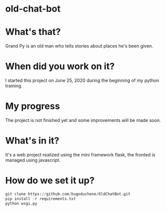 # old-chat-bot

# What's that?
Grand Py is an old man who tells stories about places he's been given.

# When did you work on it?
I started this project on June 25, 2020 during the beginning of my python training.

# My progress
The project is not finished yet and some improvements will be made soon.

# What's in it?
It's a web project realized using the mini framework flask, the fronted is managed using javascript.

# How do we set it up? 
```py
git clone https://github.com/hugoduchene/OldChatBot.git
pip install -r requirements.txt
python wsgi.py 
```

